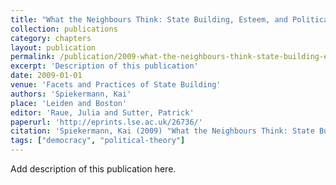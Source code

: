 ```yaml
---
title: "What the Neighbours Think: State Building, Esteem, and Political Culture"
collection: publications
category: chapters
layout: publication
permalink: /publication/2009-what-the-neighbours-think-state-building-esteem-an
excerpt: 'Description of this publication'
date: 2009-01-01
venue: 'Facets and Practices of State Building'
authors: 'Spiekermann, Kai'
place: 'Leiden and Boston'
editor: 'Raue, Julia and Sutter, Patrick'
paperurl: 'http://eprints.lse.ac.uk/26736/'
citation: 'Spiekermann, Kai (2009) "What the Neighbours Think: State Building, Esteem, and Political Culture", in Facets and Practices of State Building.'
tags: ["democracy", "political-theory"]
---
```


Add description of this publication here.